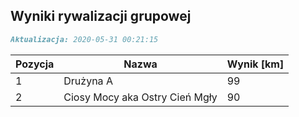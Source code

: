 ## Wyniki rywalizacji grupowej

```markdown
Aktualizacja: 2020-05-31 00:21:15
```

Pozycja | Nazwa | Wynik [km] |
------------ | -------------  | -------------
 1 |Drużyna A | 99 
 2 |Ciosy Mocy aka Ostry Cień Mgły | 90